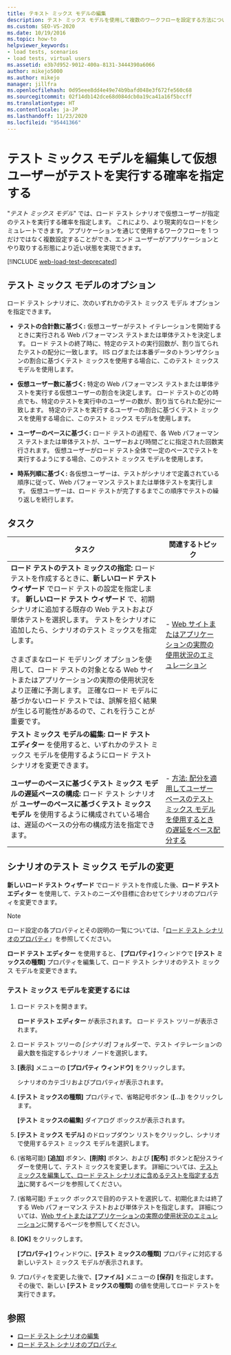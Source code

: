 ```yaml
---
title: テキスト ミックス モデルの編集
description: テスト ミックス モデルを使用して複数のワークフローを設定する方法について説明します。これにより、エンド ユーザーがアプリケーションと対話する形態により近い状態を実現できます。
ms.custom: SEO-VS-2020
ms.date: 10/19/2016
ms.topic: how-to
helpviewer_keywords:
- load tests, scenarios
- load tests, virtual users
ms.assetid: e3b7d952-9012-400a-8131-3444390a6066
author: mikejo5000
ms.author: mikejo
manager: jillfra
ms.openlocfilehash: 0d95eee8dd4e49e74b9bafd048e3f672fe560c68
ms.sourcegitcommit: 02f14db142dce68d084dcb0a19ca41a16f5bccff
ms.translationtype: HT
ms.contentlocale: ja-JP
ms.lasthandoff: 11/23/2020
ms.locfileid: "95441366"
---
```

# <a name="edit-test-mix-models-to-specify-the-probability-of-a-virtual-user-running-a-test"></a>テスト ミックス モデルを編集して仮想ユーザーがテストを実行する確率を指定する

"*テスト ミックス モデル*" では、ロード テスト シナリオで仮想ユーザーが指定のテストを実行する確率を指定します。 これにより、より現実的なロードをシミュレートできます。 アプリケーションを通じて使用するワークフローを 1 つだけではなく複数設定することができ、エンド ユーザーがアプリケーションとやり取りする形態により近い状態を実現できます。

[!INCLUDE [web-load-test-deprecated](includes/web-load-test-deprecated.md)]

## <a name="test-mix-model-options"></a>テスト ミックス モデルのオプション

ロード テスト シナリオに、次のいずれかのテスト ミックス モデル オプションを指定できます。

- **テストの合計数に基づく:** 仮想ユーザーがテスト イテレーションを開始するときに実行される Web パフォーマンス テストまたは単体テストを決定します。 ロード テストの終了時に、特定のテストの実行回数が、割り当てられたテストの配分に一致します。 IIS ログまたは本番データのトランザクションの割合に基づくテスト ミックスを使用する場合に、このテスト ミックス モデルを使用します。

- **仮想ユーザー数に基づく:** 特定の Web パフォーマンス テストまたは単体テストを実行する仮想ユーザーの割合を決定します。 ロード テストのどの時点でも、特定のテストを実行中のユーザーの数が、割り当てられた配分に一致します。 特定のテストを実行するユーザーの割合に基づくテスト ミックスを使用する場合に、このテスト ミックス モデルを使用します。

- **ユーザーのペースに基づく:** ロード テストの過程で、各 Web パフォーマンス テストまたは単体テストが、ユーザーおよび時間ごとに指定された回数実行されます。 仮想ユーザーがロード テスト全体で一定のペースでテストを実行するようにする場合、このテスト ミックス モデルを使用します。

- **時系列順に基づく:** 各仮想ユーザーは、テストがシナリオで定義されている順序に従って、Web パフォーマンス テストまたは単体テストを実行します。 仮想ユーザーは、ロード テストが完了するまでこの順序でテストの繰り返しを続行します。

## <a name="tasks"></a>タスク

|タスク|関連するトピック|
|-|-----------------------|
|**ロード テストのテスト ミックスの指定:** ロード テストを作成するときに、**新しいロード テスト ウィザード** でロード テストの設定を指定します。 **新しいロード テスト ウィザード** で、初期シナリオに追加する既存の Web テストおよび単体テストを選択します。 テストをシナリオに追加したら、シナリオのテスト ミックスを指定します。<br /><br /> さまざまなロード モデリング オプションを使用して、ロード テストの対象となる Web サイトまたはアプリケーションの実際の使用状況をより正確に予測します。 正確なロード モデルに基づかないロード テストでは、誤解を招く結果が生じる可能性があるので、これを行うことが重要です。|-   [Web サイトまたはアプリケーションの実際の使用状況のエミュレーション](../test/emulate-real-world-usage-of-a-web-site-in-a-load-test-using-test-mix-models.md)|
|**テスト ミックス モデルの編集:** **ロード テスト エディター** を使用すると、いずれかのテスト ミックス モデルを使用するようにロード テスト シナリオを変更できます。||
|**ユーザーのペースに基づくテスト ミックス モデルの遅延ペースの構成:** ロード テスト シナリオが **ユーザーのペースに基づくテスト ミックス モデル** を使用するように構成されている場合は、遅延のペースの分布の構成方法を指定できます。|-   [方法: 配分を適用してユーザー ペースのテスト ミックス モデルを使用するときの遅延をペース配分する](../test/how-to-apply-distribution-to-pacing-delay-when-using-a-user-pace-test-mix-model.md)|

## <a name="change-the-test-mix-model-in-a-scenario"></a>シナリオのテスト ミックス モデルの変更

**新しいロード テスト ウィザード** でロード テストを作成した後、**ロード テスト エディター** を使用して、テストのニーズや目標に合わせてシナリオのプロパティを変更できます。

> [!NOTE]
> ロード設定の各プロパティとその説明の一覧については、「[ロード テスト シナリオのプロパティ](../test/load-test-scenario-properties.md)」を参照してください。

**ロード テスト エディター** を使用すると、 **[プロパティ]** ウィンドウで **[テスト ミックスの種類]** プロパティを編集して、ロード テスト シナリオのテスト ミックス モデルを変更できます。

### <a name="to-change-the-test-mix-model"></a>テスト ミックス モデルを変更するには

1. ロード テストを開きます。

     **ロード テスト エディター** が表示されます。 ロード テスト ツリーが表示されます。

2. ロード テスト ツリーの *[シナリオ]* フォルダーで、テスト イテレーションの最大数を指定するシナリオ ノードを選択します。

3. **[表示]** メニューの **[プロパティ ウィンドウ]** をクリックします。

     シナリオのカテゴリおよびプロパティが表示されます。

4. **[テスト ミックスの種類]** プロパティで、省略記号ボタン (**[…]**) をクリックします。

     **[テスト ミックスの編集]** ダイアログ ボックスが表示されます。

5. **[テスト ミックス モデル]** のドロップダウン リストをクリックし、シナリオで使用するテスト ミックス モデルを選択します。

6. (省略可能) **[追加]** ボタン、**[削除]** ボタン、および **[配布]** ボタンと配分スライダーを使用して、テスト ミックスを変更します。 詳細については、[テスト ミックスを編集して、ロード テスト シナリオに含めるテストを指定する方法](../test/edit-the-test-mix-to-specify-which-web-browsers-types-in-a-load-test-scenario.md)に関するページを参照してください。

7. (省略可能) チェック ボックスで目的のテストを選択して、初期化または終了する Web パフォーマンス テストおよび単体テストを指定します。 詳細については、[Web サイトまたはアプリケーションの実際の使用状況のエミュレーション](../test/emulate-real-world-usage-of-a-web-site-in-a-load-test-using-test-mix-models.md)に関するページを参照してください。

8. **[OK]** をクリックします。

     **[プロパティ]** ウィンドウに、**[テスト ミックスの種類]** プロパティに対応する新しいテスト ミックス モデルが表示されます。

9. プロパティを変更した後で、**[ファイル]** メニューの **[保存]** を指定します。 その後で、新しい **[テスト ミックスの種類]** の値を使用してロード テストを実行できます。

## <a name="see-also"></a>参照

- [ロード テスト シナリオの編集](../test/edit-load-test-scenarios.md)
- [ロード テスト シナリオのプロパティ](../test/load-test-scenario-properties.md)
